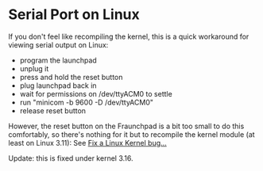 Serial Port on Linux
====================
If you don't feel like recompiling the kernel, this is a quick workaround
for viewing serial output on Linux:
 - program the launchpad
 - unplug it
 - press and hold the reset button
 - plug launchpad back in
 - wait for permissions on /dev/ttyACM0 to settle
 - run "minicom -b 9600 -D /dev/ttyACM0"
 - release reset button

However, the reset button on the Fraunchpad is a bit too small to do this
comfortably, so there's nothing for it but to recompile the kernel module
(at least on Linux 3.11): See [Fix a Linux Kernel bug...](https://orenkishon.wordpress.com/2014/06/29/msp430-ez430-rf2500-linux-support-guide/)

Update: this is fixed under kernel 3.16.
